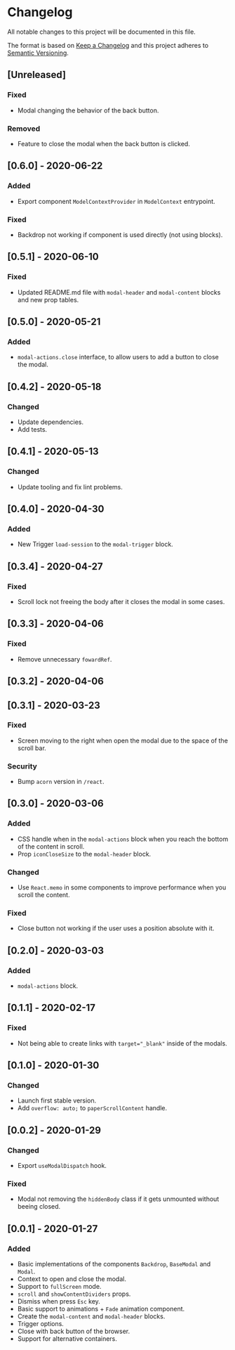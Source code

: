 # Changelog

All notable changes to this project will be documented in this file.

The format is based on [Keep a Changelog](http://keepachangelog.com/en/1.0.0/)
and this project adheres to [Semantic Versioning](http://semver.org/spec/v2.0.0.html).

## [Unreleased]
### Fixed
- Modal changing the behavior of the back button.

### Removed
- Feature to close the modal when the back button is clicked.

## [0.6.0] - 2020-06-22
### Added
- Export component `ModelContextProvider` in `ModelContext` entrypoint.

### Fixed
- Backdrop not working if component is used directly (not using blocks).

## [0.5.1] - 2020-06-10
### Fixed
- Updated README.md file with `modal-header` and `modal-content` blocks and new prop tables.

## [0.5.0] - 2020-05-21
### Added
- `modal-actions.close` interface, to allow users to add a button to close the modal.

## [0.4.2] - 2020-05-18
### Changed
- Update dependencies.
- Add tests.

## [0.4.1] - 2020-05-13
### Changed
- Update tooling and fix lint problems.

## [0.4.0] - 2020-04-30
### Added
- New Trigger `load-session` to the `modal-trigger` block.

## [0.3.4] - 2020-04-27
### Fixed
- Scroll lock not freeing the body after it closes the modal in some cases.

## [0.3.3] - 2020-04-06
### Fixed
- Remove unnecessary `fowardRef`.

## [0.3.2] - 2020-04-06

## [0.3.1] - 2020-03-23
### Fixed
- Screen moving to the right when open the modal due to the space of the scroll bar.

### Security
- Bump `acorn` version in `/react`.

## [0.3.0] - 2020-03-06
### Added
- CSS handle when in the `modal-actions` block when you reach the bottom of the content in scroll.
- Prop `iconCloseSize` to the `modal-header` block.

### Changed
- Use `React.memo` in some components to improve performance when you scroll the content.

### Fixed
- Close button not working if the user uses a position absolute with it.

## [0.2.0] - 2020-03-03
### Added
- `modal-actions` block.

## [0.1.1] - 2020-02-17
### Fixed
- Not being able to create links with `target="_blank"` inside of the modals.

## [0.1.0] - 2020-01-30
### Changed
- Launch first stable version.
- Add `overflow: auto;` to `paperScrollContent` handle.

## [0.0.2] - 2020-01-29
### Changed
- Export `useModalDispatch` hook.

### Fixed
- Modal not removing the `hiddenBody` class if it gets unmounted without beeing closed.

## [0.0.1] - 2020-01-27
### Added
- Basic implementations of the components `Backdrop`, `BaseModal` and `Modal`.
- Context to open and close the modal.
- Support to `fullScreen` mode.
- `scroll` and `showContentDividers` props.
- Dismiss when press `Esc` key.
- Basic support to animations + `Fade` animation component.
- Create the `modal-content` and `modal-header` blocks.
- Trigger options.
- Close with back button of the browser.
- Support for alternative containers.
